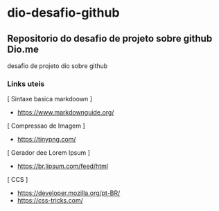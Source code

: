# dio-desafio-github
## Repositorio do desafio de projeto sobre github Dio.me
desafio de projeto dio sobre github

### Links uteis
[ Sintaxe basica markdoown ]
- https://www.markdownguide.org/

[ Compressao de Imagem ]
- https://tinypng.com/

[ Gerador dee Lorem Ipsum ]
- https://br.lipsum.com/feed/html

[ CCS ]
- https://developer.mozilla.org/pt-BR/
- https://css-tricks.com/